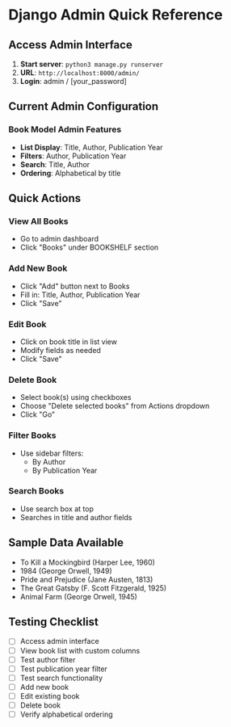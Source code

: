 # Django Admin Quick Reference

## Access Admin Interface
1. **Start server**: `python3 manage.py runserver`
2. **URL**: `http://localhost:8000/admin/`
3. **Login**: admin / [your_password]

## Current Admin Configuration

### Book Model Admin Features
- **List Display**: Title, Author, Publication Year
- **Filters**: Author, Publication Year
- **Search**: Title, Author
- **Ordering**: Alphabetical by title

## Quick Actions

### View All Books
- Go to admin dashboard
- Click "Books" under BOOKSHELF section

### Add New Book
- Click "Add" button next to Books
- Fill in: Title, Author, Publication Year
- Click "Save"

### Edit Book
- Click on book title in list view
- Modify fields as needed
- Click "Save"

### Delete Book
- Select book(s) using checkboxes
- Choose "Delete selected books" from Actions dropdown
- Click "Go"

### Filter Books
- Use sidebar filters:
  - By Author
  - By Publication Year

### Search Books
- Use search box at top
- Searches in title and author fields

## Sample Data Available
- To Kill a Mockingbird (Harper Lee, 1960)
- 1984 (George Orwell, 1949)
- Pride and Prejudice (Jane Austen, 1813)
- The Great Gatsby (F. Scott Fitzgerald, 1925)
- Animal Farm (George Orwell, 1945)

## Testing Checklist
- [ ] Access admin interface
- [ ] View book list with custom columns
- [ ] Test author filter
- [ ] Test publication year filter
- [ ] Test search functionality
- [ ] Add new book
- [ ] Edit existing book
- [ ] Delete book
- [ ] Verify alphabetical ordering
